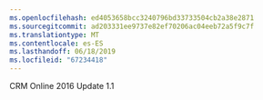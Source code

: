 ```yaml
---
ms.openlocfilehash: ed4053658bcc3240796bd33733504cb2a38e2871
ms.sourcegitcommit: ad203331ee9737e82ef70206ac04eeb72a5f9c7f
ms.translationtype: MT
ms.contentlocale: es-ES
ms.lasthandoff: 06/18/2019
ms.locfileid: "67234418"
---
```

CRM Online 2016 Update 1.1